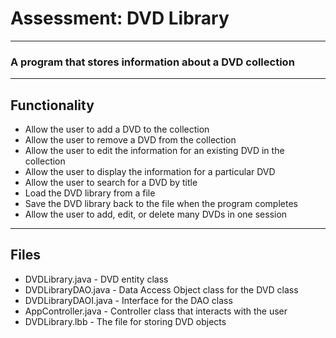 # Assessment: DVD Library

---

### A program that stores information about a DVD collection

---

## Functionality

- Allow the user to add a DVD to the collection
- Allow the user to remove a DVD from the collection
- Allow the user to edit the information for an existing DVD in the collection
- Allow the user to display the information for a particular DVD
- Allow the user to search for a DVD by title
- Load the DVD library from a file
- Save the DVD library back to the file when the program completes
- Allow the user to add, edit, or delete many DVDs in one session

---

## Files

- DVDLibrary.java - DVD entity class
- DVDLibraryDAO.java - Data Access Object class for the DVD class
- DVDLibraryDAOI.java - Interface for the DAO class
- AppController.java - Controller class that interacts with the user
- DVDLibrary.lbb - The file for storing DVD objects